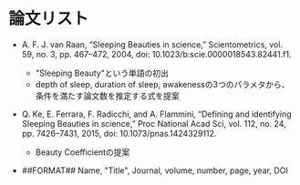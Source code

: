# 論文リスト

- A. F. J. van Raan, “Sleeping Beauties in science,” Scientometrics, vol. 59, no. 3, pp. 467–472, 2004, doi: 10.1023/b:scie.0000018543.82441.f1.
    - "Sleeping Beauty"という単語の初出
    - depth of sleep, duration of sleep, awakenessの3つのパラメタから、条件を満たす論文数を推定する式を提案 
- Q. Ke, E. Ferrara, F. Radicchi, and A. Flammini, “Defining and identifying Sleeping Beauties in science,” Proc National Acad Sci, vol. 112, no. 24, pp. 7426–7431, 2015, doi: 10.1073/pnas.1424329112.
    - Beauty Coefficientの提案


- ##FORMAT## Name, "Title", Journal, volume, number, page, year, DOI